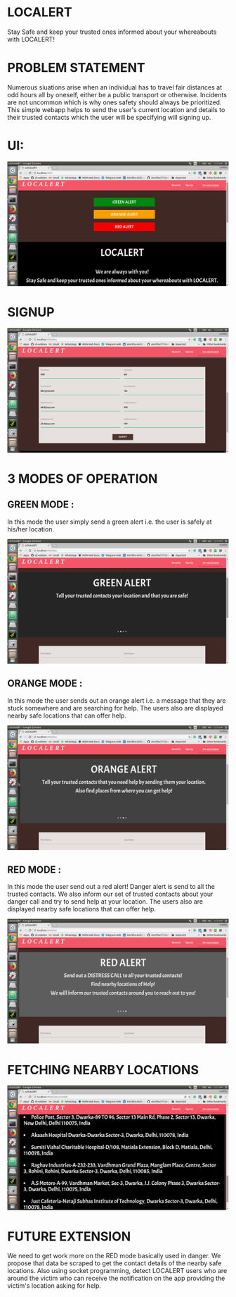 # LOCALERT
 Stay Safe and keep your trusted ones informed about your whereabouts with LOCALERT!
 
# PROBLEM STATEMENT
Numerous siuations arise when an individual has to travel fair distances at odd hours all by oneself, either be a public transport or otherwise. 
Incidents are not uncommon which is why ones safety should always be prioritized. 
This simple webapp helps to send the user's current location and details to their trusted contacts which the user will be specifying will signing up.

# UI: 
![webpage view](https://github.com/Amritha777/LOCALERT/blob/master/screenshots/Screenshot%20from%202018-02-28%2003-18-22.png "View of the webpage ")

# SIGNUP 
![signup portal view](https://github.com/Amritha777/LOCALERT/blob/master/screenshots/Screenshot%20from%202018-02-28%2003-20-50.png "View of the signup portal ")


# 3 MODES OF OPERATION

## GREEN MODE :
In this mode the user simply send a green alert i.e. the user is safely at his/her location.

![signup portal view](https://github.com/Amritha777/LOCALERT/blob/master/screenshots/Screenshot%20from%202018-02-28%2003-19-07.png "Greenn Mode ")

## ORANGE MODE :
In this mode the user sends out an orange alert i.e. a message that they are stuck somewhere and are searching for help.
The users also are displayed nearby safe locations that can offer help.

![signup portal view](https://github.com/Amritha777/LOCALERT/blob/master/screenshots/Screenshot%20from%202018-02-28%2003-19-13.png "Orange Mode ")

## RED MODE :
In this mode the user send out a red alert! Danger alert is send to all the trusted contacts.
We also inform our set of trusted contacts about your danger call and try to send help at your location.
The users also are displayed nearby safe locations that can offer help.

![signup portal view](https://github.com/Amritha777/LOCALERT/blob/master/screenshots/Screenshot%20from%202018-02-28%2003-19-20.png "Red Mode ")

# FETCHING NEARBY LOCATIONS

![the nearby safe locations](https://github.com/Amritha777/LOCALERT/blob/master/screenshots/Screenshot%20from%202018-02-28%2003-21-19.png "Red Mode ")

# FUTURE EXTENSION
We need to get work more on the RED mode basically used in danger. We propose that data be scraped to get the contact details of the nearby safe locations. Also using socket programming, detect LOCALERT users who are around the victim who can receive the notification on the app providing the victim's location asking for help.

